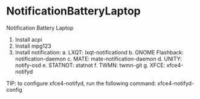 # NotificationBatteryLaptop
Notification Battery Laptop

1. Install acpi
2. Install mpg123
2. Install notification:
    a. LXQT: lxqt-notificationd
    b. GNOME Flashback: notification-daemon
    c. MATE: mate-notification-daemon
    d. UNITY: notify-osd
    e. STATNOT: statnot
    f. TWMN: twmn-git
    g. XFCE: xfce4-notifyd

TIP: to configure xfce4-notifyd, run the following 
command: xfce4-notifyd-config

